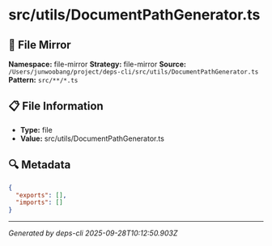 # src/utils/DocumentPathGenerator.ts

## 📄 File Mirror

**Namespace:** file-mirror
**Strategy:** file-mirror
**Source:** `/Users/junwoobang/project/deps-cli/src/utils/DocumentPathGenerator.ts`
**Pattern:** `src/**/*.ts`

## 📋 File Information

- **Type:** file
- **Value:** src/utils/DocumentPathGenerator.ts

## 🔍 Metadata

```json
{
  "exports": [],
  "imports": []
}
```

---
*Generated by deps-cli 2025-09-28T10:12:50.903Z*
